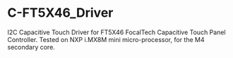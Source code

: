 # C-FT5X46_Driver
I2C Capacitive Touch Driver for FT5X46 FocalTech Capacitive Touch Panel Controller.
Tested on NXP i.MX8M mini micro-processor, for the M4 secondary core.
